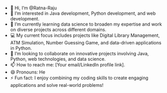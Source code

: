 - 👋 Hi, I’m @Ratna-Raju
- 👀 I’m interested in Java development, Python development, and web development.
- 🌱 I’m currently learning data science to broaden my expertise and work on diverse projects across different domains.
- 💻 My current focus includes projects like Digital Library Management, ATM Simulation, Number Guessing Game, and data-driven applications in Python.
- 💞️ I’m looking to collaborate on innovative projects involving Java, Python, web technologies, and data science.
- 📫 How to reach me: [Your email/LinkedIn profile link].
- 😄 Pronouns: He
- ⚡ Fun fact: I enjoy combining my coding skills to create engaging applications and solve real-world problems!

<!---
Ratnakar-Raju/Ratnakar-Raju is a ✨ special ✨ repository because its `README.md` (this file) appears on your GitHub profile.
You can click the Preview link to take a look at your changes.
--->
